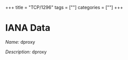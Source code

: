 +++
title = "TCP/1296"
tags = [""]
categories = [""]
+++

# IANA Data

_Name:_ dproxy

_Description:_ dproxy

